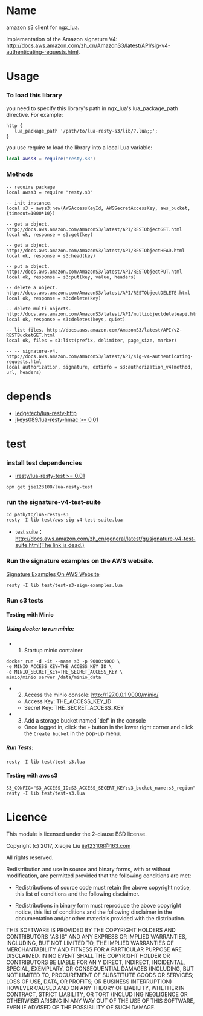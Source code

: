 Name
====

amazon s3 client for ngx_lua.

Implementation of the Amazon signature V4: http://docs.aws.amazon.com/zh_cn/AmazonS3/latest/API/sig-v4-authenticating-requests.html.

# Usage

### To load this library

you need to specify this library's path in ngx_lua's lua_package_path directive. For example:
```nginx
http {
   lua_package_path '/path/to/lua-resty-s3/lib/?.lua;;';
}
```

you use require to load the library into a local Lua variable:
```lua
local awss3 = require("resty.s3")
```

### Methods

```
-- require package
local awss3 = require "resty.s3"

-- init instance.
local s3 = awss3:new(AWSAccessKeyId, AWSSecretAccessKey, aws_bucket, {timeout=1000*10})

-- get a object. http://docs.aws.amazon.com/AmazonS3/latest/API/RESTObjectGET.html
local ok, response = s3:get(key)

-- get a object. http://docs.aws.amazon.com/AmazonS3/latest/API/RESTObjectHEAD.html
local ok, response = s3:head(key)

-- put a object. http://docs.aws.amazon.com/AmazonS3/latest/API/RESTObjectPUT.html
local ok, response = s3:put(key, value, headers)

-- delete a object. http://docs.aws.amazon.com/AmazonS3/latest/API/RESTObjectDELETE.html
local ok, response = s3:delete(key)

-- delete multi objects. http://docs.aws.amazon.com/AmazonS3/latest/API/multiobjectdeleteapi.html
local ok, response = s3:deletes(keys, quiet)

-- list files. http://docs.aws.amazon.com/AmazonS3/latest/API/v2-RESTBucketGET.html
local ok, files = s3:list(prefix, delimiter, page_size, marker)

-- -- signature-v4. http://docs.aws.amazon.com/AmazonS3/latest/API/sig-v4-authenticating-requests.html
local authorization, signature, extinfo = s3:authorization_v4(method, url, headers)

```

# depends

* [ledgetech/lua-resty-http](https://github.com/ledgetech/lua-resty-http)
* [jkeys089/lua-resty-hmac >= 0.01](https://github.com/jkeys089/lua-resty-hmac) 

# test

### install test dependencies

* [iresty/lua-resty-test >= 0.01](https://github.com/iresty/lua-resty-test)

```
opm get jie123108/lua-resty-test
```

### run the signature-v4-test-suite

```
cd path/to/lua-resty-s3
resty -I lib test/aws-sig-v4-test-suite.lua
```

* test suite：[http://docs.aws.amazon.com/zh_cn/general/latest/gr/signature-v4-test-suite.html(The link is dead.)](http://docs.aws.amazon.com/zh_cn/general/latest/gr/signature-v4-test-suite.html)

### Run the signature examples on the AWS website.

[Signature Examples On AWS Website](https://docs.aws.amazon.com/zh_cn/AmazonS3/latest/API/sig-v4-header-based-auth.html)

```
resty -I lib test/test-s3-sign-examples.lua
```


### Run s3 tests

#### Testing with Minio

##### Using docker to run minio:

* 1. Startup minio container

```
docker run -d -it --name s3 -p 9000:9000 \
-e MINIO_ACCESS_KEY=THE_ACCESS_KEY_ID \
-e MINIO_SECRET_KEY=THE_SECRET_ACCESS_KEY \
minio/minio server /data/minio_data
```

* 2. Access the minio console: http://127.0.0.1:9000/minio/
  * Access Key: THE_ACCESS_KEY_ID
  * Secret Key: THE_SECRET_ACCESS_KEY
* 3. Add a storage bucket named `def' in the console
  * Once logged in, click the `+` button in the lower right corner and click the `Create bucket` in the pop-up menu.

##### Run Tests:

```shell
resty -I lib test/test-s3.lua
```

#### Testing with aws s3

```shell
S3_CONFIG="S3_ACCESS_ID:S3_ACCESS_SECERT_KEY:s3_bucket_name:s3_region" resty -I lib test/test-s3.lua
```

# Licence

This module is licensed under the 2-clause BSD license.

Copyright (c) 2017, Xiaojie Liu <jie123108@163.com>

All rights reserved.

Redistribution and use in source and binary forms, with or without modification, are permitted provided that the following conditions are met:

* Redistributions of source code must retain the above copyright notice, this list of conditions and the following disclaimer.

* Redistributions in binary form must reproduce the above copyright notice, this list of conditions and the following disclaimer in the documentation and/or other materials provided with the distribution.

THIS SOFTWARE IS PROVIDED BY THE COPYRIGHT HOLDERS AND CONTRIBUTORS "AS IS" AND ANY EXPRESS OR IMPLIED WARRANTIES, INCLUDING, BUT NOT LIMITED TO, THE IMPLIED WARRANTIES OF MERCHANTABILITY AND FITNESS FOR A PARTICULAR PURPOSE ARE DISCLAIMED. IN NO EVENT SHALL THE COPYRIGHT HOLDER OR CONTRIBUTORS BE LIABLE FOR AN
Y DIRECT, INDIRECT, INCIDENTAL, SPECIAL, EXEMPLARY, OR CONSEQUENTIAL DAMAGES (INCLUDING, BUT NOT LIMITED TO, PROCUREMENT OF SUBSTITUTE GOODS OR SERVICES; LOSS OF USE, DATA, OR PROFITS; OR BUSINESS INTERRUPTION) HOWEVER CAUSED AND ON ANY THEORY OF LIABILITY, WHETHER IN CONTRACT, STRICT LIABILITY, OR TORT (INCLUD
ING NEGLIGENCE OR OTHERWISE) ARISING IN ANY WAY OUT OF THE USE OF THIS SOFTWARE, EVEN IF ADVISED OF THE POSSIBILITY OF SUCH DAMAGE.

